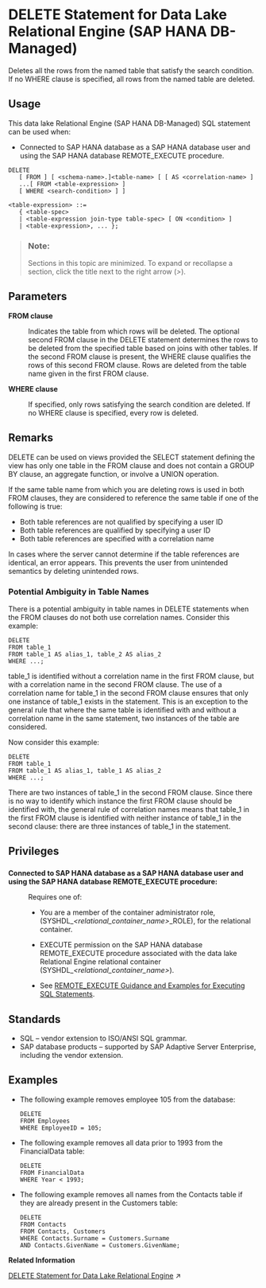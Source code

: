 <!-- loioc2f536c346c44911be3623014bc53910 -->

# DELETE Statement for Data Lake Relational Engine \(SAP HANA DB-Managed\)

Deletes all the rows from the named table that satisfy the search condition. If no WHERE clause is specified, all rows from the named table are deleted.



## Usage

This data lake Relational Engine \(SAP HANA DB-Managed\) SQL statement can be used when:

-   Connected to SAP HANA database as a SAP HANA database user and using the SAP HANA database REMOTE\_EXECUTE procedure.



```
DELETE 
   [ FROM ] [ <schema-name>.]<table-name> [ [ AS <correlation-name> ]
   ...[ FROM <table-expression> ] 
   [ WHERE <search-condition> ] ]
```

```
<table-expression> ::=
   { <table-spec> 
   | <table-expression join-type table-spec> [ ON <condition> ] 
   | <table-expression>, ... };
```



> ### Note:  
> Sections in this topic are minimized. To expand or recollapse a section, click the title next to the right arrow \(*\>*\).



<a name="loioc2f536c346c44911be3623014bc53910__section_jwf_vwg_1rb"/>

## Parameters


<dl>
<dt><b>

FROM clause

</b></dt>
<dd>

Indicates the table from which rows will be deleted. The optional second FROM clause in the DELETE statement determines the rows to be deleted from the specified table based on joins with other tables. If the second FROM clause is present, the WHERE clause qualifies the rows of this second FROM clause. Rows are deleted from the table name given in the first FROM clause.



</dd><dt><b>

WHERE clause

</b></dt>
<dd>

If specified, only rows satisfying the search condition are deleted. If no WHERE clause is specified, every row is deleted.



</dd>
</dl>



<a name="loioc2f536c346c44911be3623014bc53910__section_nmc_wwg_1rb"/>

## Remarks

DELETE can be used on views provided the SELECT statement defining the view has only one table in the FROM clause and does not contain a GROUP BY clause, an aggregate function, or involve a UNION operation.

If the same table name from which you are deleting rows is used in both FROM clauses, they are considered to reference the same table if one of the following is true:

-   Both table references are not qualified by specifying a user ID
-   Both table references are qualified by specifying a user ID
-   Both table references are specified with a correlation name

In cases where the server cannot determine if the table references are identical, an error appears. This prevents the user from unintended semantics by deleting unintended rows.



### Potential Ambiguity in Table Names

There is a potential ambiguity in table names in DELETE statements when the FROM clauses do not both use correlation names. Consider this example:

```
DELETE
FROM table_1
FROM table_1 AS alias_1, table_2 AS alias_2
WHERE ...;
```

table\_1 is identified without a correlation name in the first FROM clause, but with a correlation name in the second FROM clause. The use of a correlation name for table\_1 in the second FROM clause ensures that only one instance of table\_1 exists in the statement. This is an exception to the general rule that where the same table is identified with and without a correlation name in the same statement, two instances of the table are considered.

Now consider this example:

```
DELETE
FROM table_1
FROM table_1 AS alias_1, table_1 AS alias_2
WHERE ...;
```

There are two instances of table\_1 in the second FROM clause. Since there is no way to identify which instance the first FROM clause should be identified with, the general rule of correlation names means that table\_1 in the first FROM clause is identified with neither instance of table\_1 in the second clause: there are three instances of table\_1 in the statement.



<a name="loioc2f536c346c44911be3623014bc53910__section_dkr_2hx_wwb"/>

## Privileges



### 


<dl>
<dt><b>

Connected to SAP HANA database as a SAP HANA database user and using the SAP HANA database REMOTE\_EXECUTE procedure:

</b></dt>
<dd>

Requires one of:

-   You are a member of the container administrator role, \(SYSHDL\_*<relational\_container\_name\>*\_ROLE\), for the relational container.
-   EXECUTE permission on the SAP HANA database REMOTE\_EXECUTE procedure associated with the data lake Relational Engine relational container \(SYSHDL\_*<relational\_container\_name\>*\).

-   See [REMOTE\_EXECUTE Guidance and Examples for Executing SQL Statements](remote-execute-guidance-and-examples-for-executing-sql-statements-fd99ac0.md).




</dd>
</dl>



<a name="loioc2f536c346c44911be3623014bc53910__section_pzd_xwg_1rb"/>

## Standards

-   SQL – vendor extension to ISO/ANSI SQL grammar.
-   SAP database products – supported by SAP Adaptive Server Enterprise, including the vendor extension.



<a name="loioc2f536c346c44911be3623014bc53910__section_nvp_xwg_1rb"/>

## Examples

-   The following example removes employee 105 from the database:

    ```
    DELETE
    FROM Employees
    WHERE EmployeeID = 105;
    ```

-   The following example removes all data prior to 1993 from the FinancialData table:

    ```
    DELETE
    FROM FinancialData
    WHERE Year < 1993;
    ```

-   The following example removes all names from the Contacts table if they are already present in the Customers table:

    ```
    DELETE
    FROM Contacts
    FROM Contacts, Customers
    WHERE Contacts.Surname = Customers.Surname
    AND Contacts.GivenName = Customers.GivenName;
    ```


**Related Information**  


[DELETE Statement for Data Lake Relational Engine](https://help.sap.com/viewer/19b3964099384f178ad08f2d348232a9/2023_4_QRC/en-US/a61b555884f21015bfb8d2d61d09b74c.html "Deletes all the rows from the named table that satisfy the search condition. If no WHERE clause is specified, all rows from the named table are deleted.") :arrow_upper_right:

